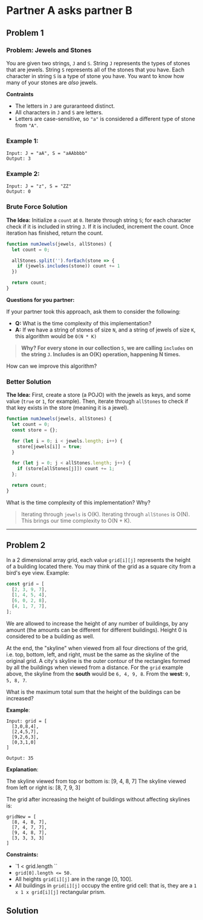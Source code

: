 # Partner A asks partner B

## Problem 1

### Problem: Jewels and Stones

You are given two strings, `J` and `S`. String `J` represents the types of stones that are jewels. String `S` represents all of the stones that you have. Each character in string `S` is a type of stone you have. You want to know how many of your stones are _also_ jewels.

**Contraints**

* The letters in `J` are guraranteed distinct.
* All characters in `J` and `S` are letters.
* Letters are case-sensitive, so `"a"` is considered a different type of stone from `"A"`.

### Example 1:

```
Input: J = "aA", S = "aAAbbbb"
Output: 3
```

### Example 2:
```
Input: J = "z", S = "ZZ"
Output: 0
```

### Brute Force Solution

**The Idea:** Initialize a `count` at `0`. Iterate through string `S`; for each character check if it is included in string `J`. If it is included, increment the count. Once iteration has finished, return the count.

```js
function numJewels(jewels, allStones) {
  let count = 0;

  allStones.split('').forEach(stone => {
    if (jewels.includes(stone)) count += 1
  })

  return count;
}
```

**Questions for you partner:**

If your partner took this approach, ask them to consider the following:

* **Q:** What is the time complexity of this implementation?  
* **A:** If we have a string of stones of size `N`, and a string of jewels of size `K`, this algorithm would be `O(N * K)`
> **Why? For every stone in our collection `S`, we are calling `includes` on the string `J`. Includes is an O(K) operation, happening N times.**

How can we improve this algorithm?

### Better Solution

**The Idea:** First, create a store (a POJO) with the jewels as keys, and some value (`true` or `1`, for example). Then, iterate through `allStones` to check if that key exists in the store (meaning it is a jewel).

```js
function numJewels(jewels, allStones) {
  let count = 0;
  const store = {};

  for (let i = 0; i < jewels.length; i++) {
    store[jewels[i]] = true;
  }

  for (let j = 0; j < allStones.length; j++) {
    if (store[allStones[j]]) count += 1;
  };

  return count;
}
```

What is the time complexity of this implementation? Why?
> Iterating through `jewels` is O(K). Iterating through `allStones` is O(N). This brings our time complexity to O(N + K).

---

## Problem 2

In a 2 dimensional array grid, each value `grid[i][j]` represents the height of a building located there. You may think of the grid as a square city from a bird's eye view. Example:

```js
const grid = [
  [2, 3, 9, 7],
  [1, 4, 5, 4],
  [6, 0, 2, 8],
  [4, 1, 7, 7],
];
```

We are allowed to increase the height of any number of buildings, by any amount (the amounts can be different for different buildings). Height 0 is considered to be a building as well.

At the end, the "skyline" when viewed from all four directions of the grid, i.e. top, bottom, left, and right, must be the same as the skyline of the original grid. A city's skyline is the outer contour of the rectangles formed by all the buildings when viewed from a distance. For the `grid` example above, the skyline from the **south** would be `6, 4, 9, 8`. From the **west**: `9, 5, 8, 7`.

What is the maximum total sum that the height of the buildings can be increased?

**Example**:

```
Input: grid = [
  [3,0,8,4],
  [2,4,5,7],
  [9,2,6,3],
  [0,3,1,0]
]

Output: 35
```

**Explanation**:

The skyline viewed from top or bottom is: [9, 4, 8, 7]
The skyline viewed from left or right is: [8, 7, 9, 3]

The grid after increasing the height of buildings without affecting skylines is:

```
gridNew = [
  [8, 4, 8, 7],
  [7, 4, 7, 7],
  [9, 4, 8, 7],
  [3, 3, 3, 3]
]
```

**Constraints:**

* `1 < grid.length ``
* `grid[0].length <= 50.`
* All heights `grid[i][j]` are in the range [0, 100].
* All buildings in `grid[i][j]` occupy the entire grid cell: that is, they are a `1 x 1 x grid[i][j]` rectangular prism.

## Solution
